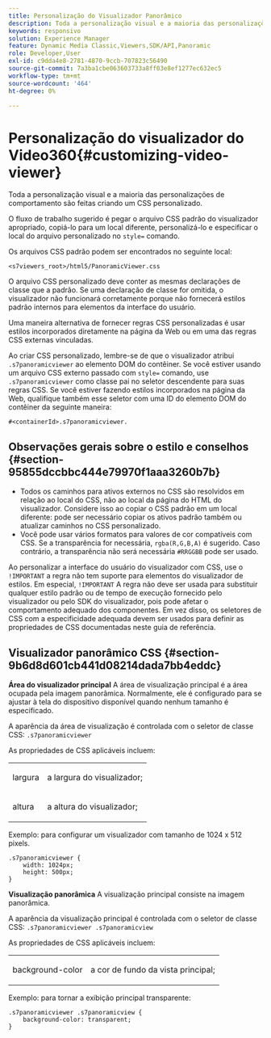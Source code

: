 ```yaml
---
title: Personalização do Visualizador Panorâmico
description: Toda a personalização visual e a maioria das personalizações de comportamento do Visualizador panorâmico é feita por meio da criação de um CSS personalizado.
keywords: responsivo
solution: Experience Manager
feature: Dynamic Media Classic,Viewers,SDK/API,Panoramic
role: Developer,User
exl-id: c9dda4e8-2781-4870-9ccb-707823c56490
source-git-commit: 7a3ba1cbe063603733a8ff03e8ef1277ec632ec5
workflow-type: tm+mt
source-wordcount: '464'
ht-degree: 0%

---
```


# Personalização do visualizador do Video360{#customizing-video-viewer}

Toda a personalização visual e a maioria das personalizações de comportamento são feitas criando um CSS personalizado.

O fluxo de trabalho sugerido é pegar o arquivo CSS padrão do visualizador apropriado, copiá-lo para um local diferente, personalizá-lo e especificar o local do arquivo personalizado no `style=` comando.

Os arquivos CSS padrão podem ser encontrados no seguinte local:

`<s7viewers_root>/html5/PanoramicViewer.css`

O arquivo CSS personalizado deve conter as mesmas declarações de classe que a padrão. Se uma declaração de classe for omitida, o visualizador não funcionará corretamente porque não fornecerá estilos padrão internos para elementos da interface do usuário.

Uma maneira alternativa de fornecer regras CSS personalizadas é usar estilos incorporados diretamente na página da Web ou em uma das regras CSS externas vinculadas.

Ao criar CSS personalizado, lembre-se de que o visualizador atribui `.s7panoramicviewer` ao elemento DOM do contêiner. Se você estiver usando um arquivo CSS externo passado com `style=` comando, use `.s7panoramicviewer` como classe pai no seletor descendente para suas regras CSS. Se você estiver fazendo estilos incorporados na página da Web, qualifique também esse seletor com uma ID do elemento DOM do contêiner da seguinte maneira:

`#<containerId>.s7panoramicviewer.`


## Observações gerais sobre o estilo e conselhos {#section-95855dccbbc444e79970f1aaa3260b7b}

* Todos os caminhos para ativos externos no CSS são resolvidos em relação ao local do CSS, não ao local da página do HTML do visualizador. Considere isso ao copiar o CSS padrão em um local diferente: pode ser necessário copiar os ativos padrão também ou atualizar caminhos no CSS personalizado.
* Você pode usar vários formatos para valores de cor compatíveis com CSS. Se a transparência for necessária, `rgba(R,G,B,A)` é sugerido. Caso contrário, a transparência não será necessária `#RRGGBB` pode ser usado.

Ao personalizar a interface do usuário do visualizador com CSS, use o `!IMPORTANT` a regra não tem suporte para elementos do visualizador de estilos. Em especial, `!IMPORTANT` A regra não deve ser usada para substituir qualquer estilo padrão ou de tempo de execução fornecido pelo visualizador ou pelo SDK do visualizador, pois pode afetar o comportamento adequado dos componentes. Em vez disso, os seletores de CSS com a especificidade adequada devem ser usados para definir as propriedades de CSS documentadas neste guia de referência.

## Visualizador panorâmico CSS {#section-9b6d8d601cb441d08214dada7bb4eddc}

**Área do visualizador principal**
A área de visualização principal é a área ocupada pela imagem panorâmica.  Normalmente, ele é configurado para se ajustar à tela do dispositivo disponível quando nenhum tamanho é especificado.

A aparência da área de visualização é controlada com o seletor de classe CSS:
`.s7panoramicviewer`

As propriedades de CSS aplicáveis incluem:

<table id="table_panA68A403DB93A6D597461A573"> 
 <tbody> 
  <tr> 
   <td colname="col1"> <p> <span class="codeph"> largura </span> </p> </td> 
   <td colname="col2"> <p> <span class="codeph"> a largura do visualizador; </span> </p> </td> 
  </tr> 
  <tr> 
   <td colname="col1"> <p> <span class="codeph"> altura </span> </p> </td> 
   <td colname="col2"> <p> <span class="codeph"> a altura do visualizador; </span> </p> </td> 
  </tr> 
 </tbody> 
</table>

Exemplo: para configurar um visualizador com tamanho de 1024 x 512 pixels.

```
.s7panoramicviewer {
	width: 1024px;
	height: 500px;	
}
```

**Visualização panorâmica**
A visualização principal consiste na imagem panorâmica.

A aparência da visualização principal é controlada com o seletor de classe CSS:
`.s7panoramicviewer .s7panoramicview`

As propriedades de CSS aplicáveis incluem:
<table id="table_pann68A403DB93A6D597461A573"> 
 <tbody> 
  <tr> 
   <td colname="col1"> <p> <span class="codeph"> background-color </span> </p> </td> 
   <td colname="col2"> <p> <span class="codeph"> a cor de fundo da vista principal; </span> </p> </td> 
  </tr> 
 </tbody> 
</table>

Exemplo: para tornar a exibição principal transparente:

```
.s7panoramicviewer .s7panoramicview {
	background-color: transparent;
}
```
